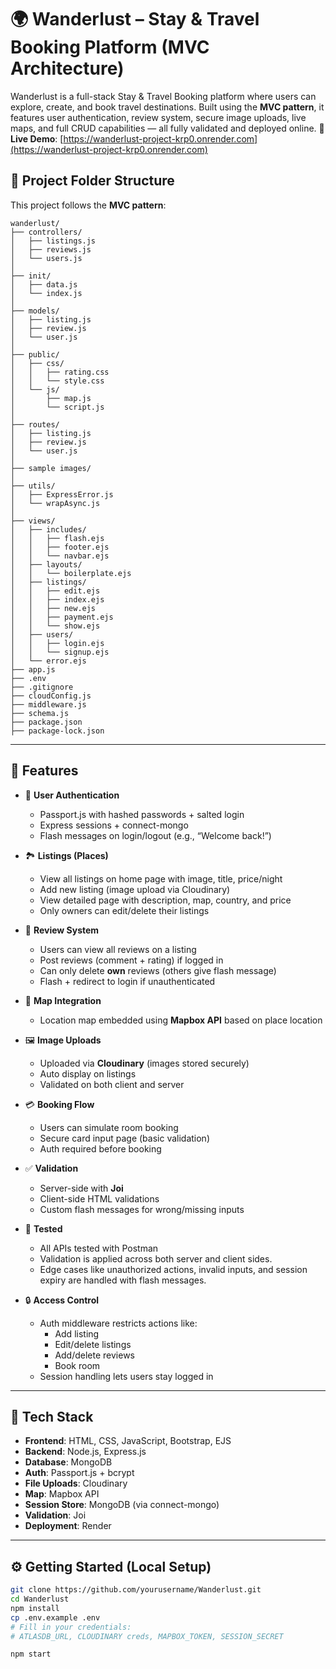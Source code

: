# 🌍 Wanderlust – Stay & Travel Booking Platform   (MVC Architecture)

Wanderlust is a full-stack Stay & Travel Booking platform where users can explore, create, and book travel destinations. Built using the **MVC pattern**, it features user authentication, review system, secure image uploads, live maps, and full CRUD capabilities — all fully validated and deployed online.
🔗 **Live Demo**: [https://wanderlust-project-krp0.onrender.com](https://wanderlust-project-krp0.onrender.com)

## 📁 Project Folder Structure

This project follows the **MVC pattern**:

    wanderlust/    
    ├── controllers/
    │   ├── listings.js
    │   ├── reviews.js
    │   └── users.js
    │
    ├── init/
    │   ├── data.js
    │   └── index.js
    │
    ├── models/
    │   ├── listing.js
    │   ├── review.js
    │   └── user.js
    │
    ├── public/
    │   ├── css/
    │   │   ├── rating.css
    │   │   └── style.css
    │   └── js/
    │       ├── map.js
    │       └── script.js
    │
    ├── routes/
    │   ├── listing.js
    │   ├── review.js
    │   └── user.js
    │
    ├── sample images/
    │
    ├── utils/
    │   ├── ExpressError.js
    │   └── wrapAsync.js
    │
    ├── views/
    │   ├── includes/
    │   │   ├── flash.ejs
    │   │   ├── footer.ejs
    │   │   └── navbar.ejs
    │   ├── layouts/
    │   │   └── boilerplate.ejs
    │   ├── listings/
    │   │   ├── edit.ejs
    │   │   ├── index.ejs
    │   │   ├── new.ejs
    │   │   ├── payment.ejs
    │   │   └── show.ejs
    │   ├── users/
    │   │   ├── login.ejs
    │   │   └── signup.ejs
    │   └── error.ejs
    ├── app.js
    ├── .env
    ├── .gitignore
    ├── cloudConfig.js
    ├── middleware.js
    ├── schema.js
    ├── package.json
    ├── package-lock.json

---

## 🚀 Features

- 🔐 **User Authentication**
  - Passport.js with hashed passwords + salted login
  - Express sessions + connect-mongo
  - Flash messages on login/logout (e.g., “Welcome back!”)

- 🏞️ **Listings (Places)**
  - View all listings on home page with image, title, price/night
  - Add new listing (image upload via Cloudinary)
  - View detailed page with description, map, country, and price
  - Only owners can edit/delete their listings

- 💬 **Review System**
  - Users can view all reviews on a listing
  - Post reviews (comment + rating) if logged in
  - Can only delete **own** reviews (others give flash message)
  - Flash + redirect to login if unauthenticated

- 📍 **Map Integration**
  - Location map embedded using **Mapbox API** based on place location

- 🖼️ **Image Uploads**
  - Uploaded via **Cloudinary** (images stored securely)
  - Auto display on listings
  - Validated on both client and server

- 💳 **Booking Flow**
  - Users can simulate room booking
  - Secure card input page (basic validation)
  - Auth required before booking

- ✅ **Validation**
  - Server-side with **Joi** 
  - Client-side HTML validations
  - Custom flash messages for wrong/missing inputs

- 🧪 **Tested**
  - All APIs tested with Postman
  - Validation is applied across both server and client sides.  
  - Edge cases like unauthorized actions, invalid inputs, and session expiry are handled with flash messages.

- 🔒 **Access Control**
  - Auth middleware restricts actions like:
    - Add listing
    - Edit/delete listings
    - Add/delete reviews
    - Book room
  - Session handling lets users stay logged in

---

## 🧠 Tech Stack

- **Frontend**: HTML, CSS, JavaScript, Bootstrap, EJS
- **Backend**: Node.js, Express.js
- **Database**: MongoDB
- **Auth**: Passport.js + bcrypt
- **File Uploads**: Cloudinary
- **Map**: Mapbox API
- **Session Store**: MongoDB (via connect-mongo)
- **Validation**: Joi
- **Deployment**: Render

---

## ⚙️ Getting Started (Local Setup)

```bash
git clone https://github.com/yourusername/Wanderlust.git
cd Wanderlust
npm install
cp .env.example .env
# Fill in your credentials:
# ATLASDB_URL, CLOUDINARY creds, MAPBOX_TOKEN, SESSION_SECRET

npm start
